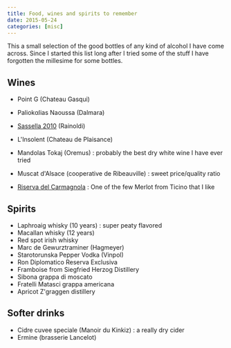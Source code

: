 ```yaml
---
title: Food, wines and spirits to remember
date: 2015-05-24
categories: [misc]
---
```


This a small selection of the good bottles of any kind of alcohol I have come across. 
Since I started this list long after I tried some of the stuff I have forgotten the millesime for some bottles.

## Wines

* Point G (Chateau Gasqui)
* Paliokαlias Naoussa (Dalmara)
* [Sassella 2010][1] (Rainoldi)

* L'Insolent (Chateau de Plaisance)
* Mandolas Tokaj (Oremus) : probably the best dry white wine I have ever tried
* Muscat d'Alsace (cooperative de Ribeauville) : sweet price/quality ratio
* [Riserva del Carmagnola][2] : One of the few Merlot from Ticino that I like

## Spirits

* Laphroaig whisky (10 years) : super peaty flavored
* Macallan whisky (12 years)
* Red spot irish whisky
* Marc de Gewurztraminer (Hagmeyer)
* Starotorunska Pepper Vodka (Vinpol)
* Ron Diplomatico Reserva Exclusiva
* Framboise from Siegfried Herzog Distillery
* Sibona grappa di moscato
* Fratelli Matasci grappa americana
* Apricot Z'graggen distillery

## Softer drinks

* Cidre cuvee speciale (Manoir du Kinkiz) : a really dry cider
* Ermine (brasserie Lancelot)

[1]: http://www.rainoldi.com/schede_tecniche/sassella-en.pdf
[2]: http://www.carlevaro.ch/fr/vini/rossi/Carmagnola.html
